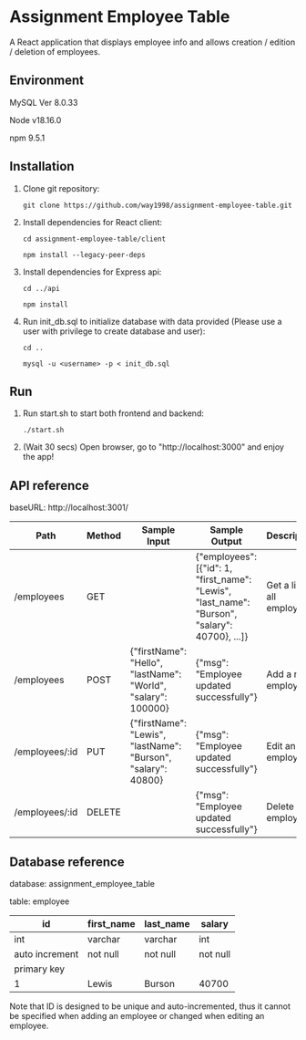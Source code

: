 # Assignment Employee Table
A React application that displays employee info and allows creation / edition / deletion of employees.

## Environment
MySQL Ver 8.0.33

Node v18.16.0

npm 9.5.1


## Installation
1. Clone git repository:

    `git clone https://github.com/way1998/assignment-employee-table.git`

2. Install dependencies for React client:

    `cd assignment-employee-table/client`

    `npm install --legacy-peer-deps`

3. Install dependencies for Express api:

    `cd ../api`

    `npm install`

4. Run init_db.sql to initialize database with data provided (Please use a user with privilege to create database and user):

    `cd ..`

    `mysql -u <username> -p < init_db.sql`

## Run
1. Run start.sh to start both frontend and backend:

    `./start.sh`

2. (Wait 30 secs) Open browser, go to "http://localhost:3000" and enjoy the app!


## API reference
baseURL: http://localhost:3001/

| Path | Method | Sample Input | Sample Output | Description |
|---|---|---|---|---|
| /employees  | GET |   | {"employees": [{"id": 1, "first_name": "Lewis", "last_name": "Burson", "salary": 40700}, ...]}  | Get a list of all employees  |
| /employees  | POST  | {"firstName": "Hello", "lastName": "World", "salary": 100000}  | {"msg": "Employee updated successfully"}  | Add a new employee   |
| /employees/:id  | PUT  | {"firstName": "Lewis", "lastName": "Burson", "salary": 40800}  | {"msg": "Employee updated successfully"}  | Edit an employee |
| /employees/:id  | DELETE  |   | {"msg": "Employee updated successfully"}  | Delete an employee |

## Database reference
database: assignment_employee_table

table: employee

| id  | first_name  | last_name  | salary  |
|---|---|---|---|
| int | varchar | varchar | int|
| auto increment| not null  | not null  | not null  |
| primary key |   |   |   |
| 1  | Lewis  | Burson  | 40700  |

Note that ID is designed to be unique and auto-incremented, thus it cannot be specified when adding an employee or changed when editing an employee.